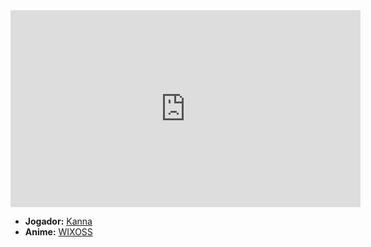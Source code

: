 <iframe width="560" height="315" src="https://www.youtube.com/embed/SRPqswHvUyw?si=inwdSk-drM6Zh_Ag" title="YouTube video player" frameborder="0" allow="accelerometer; autoplay; clipboard-write; encrypted-media; gyroscope; picture-in-picture; web-share" referrerpolicy="strict-origin-when-cross-origin" allowfullscreen></iframe>

- **Jogador:** [Kanna](../Membros/Kanna.md)
- **Anime:** [WIXOSS](../Animes/WIXOSS.md)